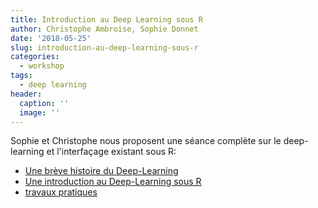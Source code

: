 ```yaml
---
title: Introduction au Deep Learning sous R
author: Christophe Ambroise, Sophie Donnet
date: '2018-05-25'
slug: introduction-au-deep-learning-sous-r
categories:
  - workshop
tags:
  - deep learning
header:
  caption: ''
  image: ''
---
```


Sophie et Christophe nous proposent une séance complète sur le deep-learning et l'interfaçage existant sous R:

- [Une brève histoire du Deep-Learning](post/deep_learning/deep-learning-history.html)
- [Une introduction au Deep-Learning sous R](post/deep_learning/Deep-with-R.pdf)
- [travaux pratiques](post/deep_learning/cours_deeplearning_for_dummies.pdf)

